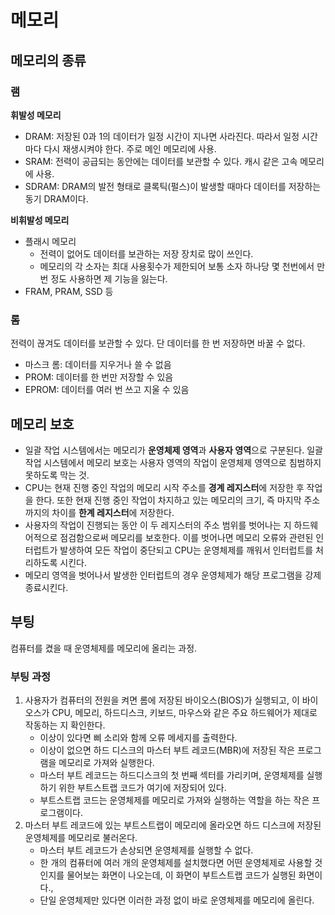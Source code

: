 # 메모리
## 메모리의 종류
### 램
**휘발성 메모리**

* DRAM: 저장된 0과 1의 데이터가 일정 시간이 지나면 사라진다. 따라서 일정 시간마다 다시 재생시켜야 한다. 주로 메인 메모리에 사용.
* SRAM: 전력이 공급되는 동안에는 데이터를 보관할 수 있다. 캐시 같은 고속 메모리에 사용.
* SDRAM: DRAM의 발전 형태로 클록틱(펄스)이 발생할 때마다 데이터를 저장하는 동기 DRAM이다.

**비휘발성 메모리**

* 플래시 메모리
  * 전력이 없어도 데이터를 보관하는 저장 장치로 많이 쓰인다.
  * 메모리의 각 소자는 최대 사용횟수가 제한되어 보통 소자 하나당 몇 천번에서 만 번 정도 사용하면 제 기능을 잃는다.
* FRAM, PRAM, SSD 등

### 롬
전력이 끊겨도 데이터를 보관할 수 있다. 단 데이터를 한 번 저장하면 바꿀 수 없다.
* 마스크 롬: 데이터를 지우거나 쓸 수 없음
* PROM: 데이터를 한 번만 저장할 수 있음
* EPROM: 데이터를 여러 번 쓰고 지울 수 있음

## 메모리 보호
* 일괄 작업 시스템에서는 메모리가 **운영체제 영역**과 **사용자 영역**으로 구분된다. 일괄 작업 시스템에서 메모리 보호는 사용자 영역의 작업이 운영체제 영역으로 침범하지 못하도록 막는 것.
* CPU는 현재 진행 중인 작업의 메모리 시작 주소를 **경계 레지스터**에 저장한 후 작업을 한다. 또한 현재 진행 중인 작업이 차지하고 있는 메모리의 크기, 즉 마지막 주소까지의 차이를 **한계 레지스터**에 저장한다.
* 사용자의 작업이 진행되는 동안 이 두 레지스터의 주소 범위를 벗어나는 지 하드웨어적으로 점검함으로써 메모리를 보호한다. 이를 벗어나면 메모리 오류와 관련된 인터럽트가 발생하여 모든 작업이 중단되고 CPU는 운영체제를 깨워서 인터럽트를 처리하도록 시킨다.
* 메모리 영역을 벗어나서 발생한 인터럽트의 경우 운영체제가 해당 프로그램을 강제 종료시킨다.

## 부팅
컴퓨터를 켰을 때 운영체제를 메모리에 올리는 과정.
### 부팅 과정
1. 사용자가 컴퓨터의 전원을 켜면 롬에 저장된 바이오스(BIOS)가 실행되고, 이 바이오스가 CPU, 메모리, 하드디스크, 키보드, 마우스와 같은 주요 하드웨어가 제대로 작동하는 지 확인한다. 
    * 이상이 있다면 삐 소리와 함께 오류 메세지를 출력한다.
    * 이상이 없으면 하드 디스크의 마스터 부트 레코드(MBR)에 저장된 작은 프로그램을 메모리로 가져와 실행한다.
    * 마스터 부트 레코드는 하드디스크의 첫 번째 섹터를 가리키며, 운영체제를 실행하기 위한 부트스트랩 코드가 여기에 저장되어 있다.
    * 부트스트랩 코드는 운영체제를 메모리로 가져와 실행하는 역할을 하는 작은 프로그램이다.
2. 마스터 부트 레코드에 있는 부트스트랩이 메모리에 올라오면 하드 디스크에 저장된 운영체제를 메모리로 불러온다.
    * 마스터 부트 레코드가 손상되면 운영체제를 실행할 수 없다.
    * 한 개의 컴퓨터에 여러 개의 운영체제를 설치했다면 어떤 운영체제로 사용할 것인지를 물어보는 화면이 나오는데, 이 화면이 부트스트랩 코드가 실행된 화면이다.,
    * 단일 운영체제만 있다면 이러한 과정 없이 바로 운영체제를 메모리에 올린다.